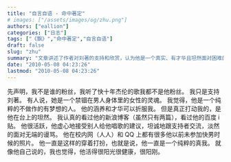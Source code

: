 ```yaml
---
title: "自言自语 - 命中著定"
# images: ["/assets/images/og/zhu.png"]
authors: ["eallion"]
categories: ["日志"]
tags: ["《飘》","命中著定","自言自语"]
draft: false
slug: "zhu"
summary: "文章讲述了作者对刘著的支持和欣赏，认为他是一个真实、有才华且坦然面对困难的人。作者通过观察刘著在社交媒体上的表现和态度来得出这个结论，并表示自己并非杰伦粉丝。最后提到了数字花园网站以及用爱发电的口号。"
date: "2010-05-08 04:23:26"
lastmod: "2010-05-08 04:23:26"
---
```


先声明，我不是谁的粉丝，我听了快十年杰伦的歌我都不是他粉丝。
我只是支持刘著。
有人说，她是一个禁锢在男人身体里的女性的灵魂。
我觉得，他是一个纯粹的不做作的有梦想的人。
他的涵养和才华可以折服我。
但是真正打动我的，是他在台上的坦然。
我认真的看过他的新浪博客（虽然只有两篇），看过他的百度 i 贴。
他很活跃，他虚心地接受别人给他唱歌的建议，坦诚地跟支持者交流，淡然的面对无端的谩骂。
他在校内网（人人）和 QQ 上都有很多他以前未参加快男时候的照片。
他一直是这样的穿着打扮，也就是说，他一直是一个纯粹的真我。
就像他自己说的，我也觉得，他活得很阳光很健康，很阳刚。
